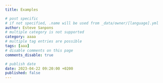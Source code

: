 ```yaml
---
title: Examples

# post specific
# if not specified, .name will be used from _data/owner/[language].yml
author: Esteve Sanpons
# multiple category is not supported
category: aaaa
# multiple tag entries are possible
tags: [aaa]
# disable comments on this page
comments_disable: true

# publish date
date: 2023-04-22 09:20:00 +0200
published: false
---
```


<!-- outline-start -->

<br>
<!-- outline-end -->
